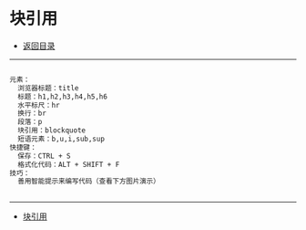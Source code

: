 # 块引用

- [返回目录](./README.md)

---

<section class="img-flex-box" >
  <section><img class="lazy-image" data-src="../../images/webfront/course-images/img0027.png" alt=""></section>
  <section><img class="lazy-image" data-src="../../images/webfront/course-images/img0028.png" alt=""></section>
  <section><img class="lazy-image" data-src="../../images/webfront/course-images/img0029.png" alt=""></section>
  <section><img class="lazy-image" data-src="../../images/webfront/course-images/img0030.png" alt=""></section>
</section>

```txt
元素：
  浏览器标题：title
  标题：h1,h2,h3,h4,h5,h6
  水平标尺：hr
  换行：br
  段落：p
  块引用：blockquote
  短语元素：b,u,i,sub,sup
快捷键：
  保存：CTRL + S
  格式化代码：ALT + SHIFT + F
技巧：
  善用智能提示来编写代码（查看下方图片演示）
```

<section class="img-flex-box" >
  <section><img class="lazy-image" data-src="../../images/webfront/course-images/gif0001.gif" alt=""></section>
</section>

---

- [块引用](#块引用)

<!-- js处理背景和css样式 -->
<script type="module" src="/js/github.js"></script>
